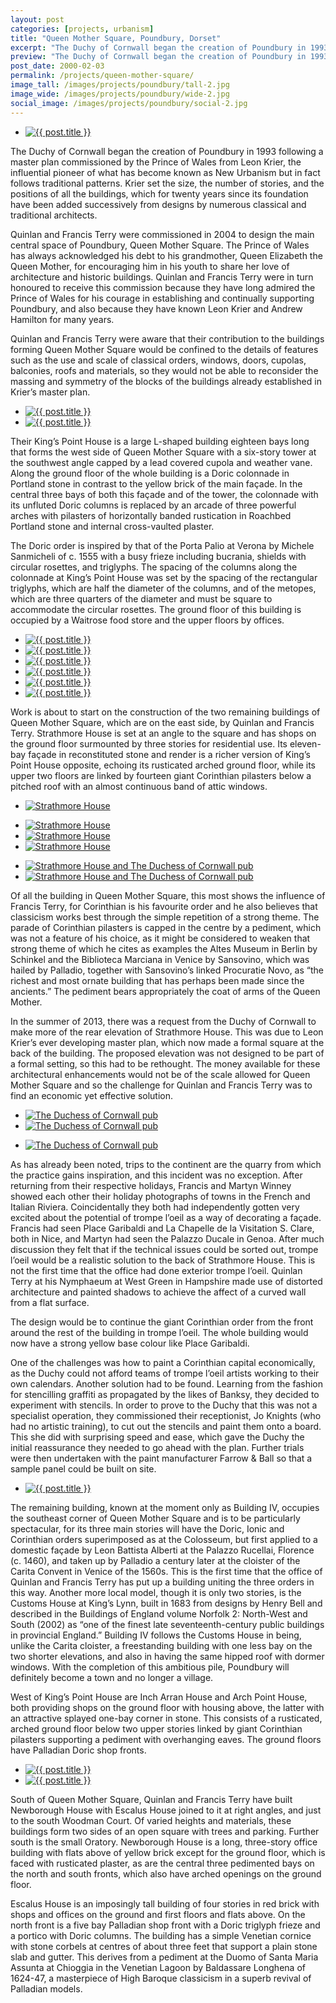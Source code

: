 ```yaml
---
layout: post
categories: [projects, urbanism]
title: "Queen Mother Square, Poundbury, Dorset"
excerpt: "The Duchy of Cornwall began the creation of Poundbury in 1993 following a master plan commissioned by the Prince of Wales from Leon Krier. Quinlan and Francis Terry were commissioned in 2004 to design the main central space of Poundbury, Queen Mother Square."
preview: "The Duchy of Cornwall began the creation of Poundbury in 1993 following a master plan commissioned by the Prince of Wales from Leon Krier. Quinlan and Francis Terry were commissioned in 2004 to design the main central space of Poundbury, Queen Mother Square."
post_date: 2000-02-03
permalink: /projects/queen-mother-square/
image_tall: /images/projects/poundbury/tall-2.jpg
image_wide: /images/projects/poundbury/wide-2.jpg
social_image: /images/projects/poundbury/social-2.jpg
---
```


<ul class="list">
	<li class="full">
		<a class="fancybox" rel="group" href="/images/projects/poundbury/poundbury2.jpg">
			<img src="/images/projects/poundbury/thumbs/poundbury2.jpg" alt="{{ post.title }}" />
		</a>
	</li>
</ul>

The Duchy of Cornwall began the creation of Poundbury in 1993 following a master plan commissioned by the Prince of Wales from Leon Krier, the influential pioneer of what has become known as New Urbanism but in fact follows traditional patterns. Krier set the size, the number of stories, and the positions of all the buildings, which for twenty years since its foundation have been added successively from designs by numerous classical and traditional architects.

Quinlan and Francis Terry were commissioned in 2004 to design the main central space of Poundbury, Queen Mother Square. The Prince of Wales has always acknowledged his debt to his grandmother, Queen Elizabeth the Queen Mother, for encouraging him in his youth to share her love of architecture and historic buildings. Quinlan and Francis Terry were in turn honoured to receive this commission because they have long admired the Prince of Wales for his courage in establishing and continually supporting Poundbury, and also because they have known Leon Krier and Andrew Hamilton for many years.

Quinlan and Francis Terry were aware that their contribution to the buildings forming Queen Mother Square would be confined to the details of features such as the use and scale of classical orders, windows, doors, cupolas, balconies, roofs and materials, so they would not be able to reconsider the massing and symmetry of the blocks of the buildings already established in Krier’s master plan.

<ul class="list">
	<li class="half">
		<a class="fancybox" rel="group" href="/images/projects/poundbury/02.jpg">
			<img src="/images/projects/poundbury/thumbs/02.jpg" alt="{{ post.title }}" />
		</a>
	</li>
	<li class="half">
		<a class="fancybox" rel="group" href="/images/projects/poundbury/01.jpg">
			<img src="/images/projects/poundbury/thumbs/01a.jpg" alt="{{ post.title }}" />
		</a>
	</li>
</ul>

Their King’s Point House is a large L-shaped building eighteen bays long that forms the west side of Queen Mother Square with a six-story tower at the southwest angle capped by a lead covered cupola and weather vane. Along the ground floor of the whole building is a Doric colonnade in Portland stone in contrast to the yellow brick of the main façade. In the central three bays of both this façade and of the tower, the colonnade with its unfluted Doric columns is replaced by an arcade of three powerful arches with pilasters of horizontally banded rustication in Roachbed Portland stone and internal cross-vaulted plaster.

The Doric order is inspired by that of the Porta Palio at Verona by Michele Sanmicheli of c. 1555 with a busy frieze including bucrania, shields with circular rosettes, and triglyphs. The spacing of the columns along the colonnade at King’s Point House was set by the spacing of the rectangular triglyphs, which are half the diameter of the columns, and of the metopes, which are three quarters of the diameter and must be square to accommodate the circular rosettes. The ground floor of this building is occupied by a Waitrose food store and the upper floors by offices.

<ul class="list">
	<li class="third">
		<a class="fancybox" rel="group" href="/images/projects/poundbury/09.jpg">
			<img src="/images/projects/poundbury/thumbs/09.jpg" alt="{{ post.title }}" />
		</a>
	</li>
	<li class="third">
		<a class="fancybox" rel="group" href="/images/projects/poundbury/10.jpg">
			<img src="/images/projects/poundbury/thumbs/10.jpg" alt="{{ post.title }}" />
		</a>
	</li>
	<li class="third">
		<a class="fancybox" rel="group" href="/images/projects/poundbury/11.jpg">
			<img src="/images/projects/poundbury/thumbs/11.jpg" alt="{{ post.title }}" />
		</a>
	</li>
	<li class="third">
		<a class="fancybox" rel="group" href="/images/projects/poundbury/13.jpg">
			<img src="/images/projects/poundbury/thumbs/13.jpg" alt="{{ post.title }}" />
		</a>
	</li>
	<li class="third">
		<a class="fancybox" rel="group" href="/images/projects/poundbury/08.jpg">
			<img src="/images/projects/poundbury/thumbs/08.jpg" alt="{{ post.title }}" />
		</a>
	</li>
	<li class="third">
		<a class="fancybox" rel="group" href="/images/projects/poundbury/poundbury4.jpg">
			<img src="/images/projects/poundbury/thumbs/poundbury4.jpg" alt="{{ post.title }}" />
		</a>
	</li>
</ul>

Work is about to start on the construction of the two remaining buildings of Queen Mother Square, which are on the east side, by Quinlan and Francis Terry. Strathmore House is set at an angle to the square and has shops on the ground floor surmounted by three stories for residential use. Its eleven-bay façade in reconstituted stone and render is a richer version of King’s Point House opposite, echoing its rusticated arched ground floor, while its upper two floors are linked by fourteen giant Corinthian pilasters below a pitched roof with an almost continuous band of attic windows. 

<ul class="list">
	<li class="full">
		<a class="fancybox" rel="group" href="/images/projects/poundbury/14.jpg" title="Strathmore House">
			<img src="/images/projects/poundbury/14.jpg" alt="Strathmore House" />
		</a>
	</li>
</ul>
<ul class="list">
	<li class="third">
		<a class="fancybox" rel="group" href="/images/projects/poundbury/15.jpg" title="Strathmore House">
			<img src="/images/projects/poundbury/thumbs/15.jpg" alt="Strathmore House" />
		</a>
	</li>
	<li class="third">
		<a class="fancybox" rel="group" href="/images/projects/poundbury/16.jpg" title="Strathmore House">
			<img src="/images/projects/poundbury/thumbs/16.jpg" alt="Strathmore House" />
		</a>
	</li>
	<li class="third">
		<a class="fancybox" rel="group" href="/images/projects/poundbury/poundbury17.jpg" title="Strathmore House">
			<img src="/images/projects/poundbury/thumbs/poundbury23.jpg" alt="Strathmore House" />
		</a>
	</li>
</ul>
<ul class="list">
	<li class="half">
		<a class="fancybox" rel="group" href="/images/projects/poundbury/poundbury19.jpg" title="Strathmore House and The Duchess of Cornwall pub">
			<img src="/images/projects/poundbury/thumbs/poundbury19.jpg" alt="Strathmore House and The Duchess of Cornwall pub" />
		</a>
	</li>
	<li class="half">
		<a class="fancybox" rel="group" href="/images/projects/poundbury/poundbury20.jpg" title="Strathmore House and The Duchess of Cornwall pub">
			<img src="/images/projects/poundbury/thumbs/poundbury20.jpg" alt="Strathmore House and The Duchess of Cornwall pub" />
		</a>
	</li>
</ul>

Of all the building in Queen Mother Square, this most shows the influence of Francis Terry, for Corinthian is his favourite order and he also believes that classicism works best through the simple repetition of a strong theme. The parade of Corinthian pilasters is capped in the centre by a pediment, which was not a feature of his choice, as it might be considered to weaken that strong theme of which he cites as examples the Altes Museum in Berlin by Schinkel and the Biblioteca Marciana in Venice by Sansovino, which was hailed by Palladio, together with Sansovino’s linked Procuratie Novo, as “the richest and most ornate building that has perhaps been made since the ancients.” The pediment bears appropriately the coat of arms of the Queen Mother.

In the summer of 2013, there was a request from the Duchy of Cornwall to make more of the rear elevation of Strathmore House. This was due to Leon Krier’s ever developing master plan, which now made a formal square at the back of the building. The proposed elevation was not designed to be part of a formal setting, so this had to be rethought. The money available for these architectural enhancements would not be of the scale allowed for Queen Mother Square and so the challenge for Quinlan and Francis Terry was to find an economic yet effective solution.

<ul class="list">
	<li class="half">
		<a class="fancybox" rel="group" href="/images/projects/poundbury/poundbury22.jpg" title="The Duchess of Cornwall pub">
			<img src="/images/projects/poundbury/thumbs/poundbury22.jpg" alt="The Duchess of Cornwall pub" />
		</a>
	</li>
	<li class="half">
		<a class="fancybox" rel="group" href="/images/projects/poundbury/poundbury16.jpg" title="The Duchess of Cornwall pub">
			<img src="/images/projects/poundbury/thumbs/poundbury16.jpg" alt="The Duchess of Cornwall pub" />
		</a>
	</li>
</ul>
<ul class="list">
	<li class="full">
		<a class="fancybox" rel="group" href="/images/projects/poundbury/poundbury24.jpg" title="The Duchess of Cornwall pub">
			<img src="/images/projects/poundbury/thumbs/poundbury24.jpg" alt="The Duchess of Cornwall pub" />
		</a>
	</li>
</ul>

As has already been noted, trips to the continent are the quarry from which the practice gains inspiration, and this incident was no exception. After returning from their respective holidays, Francis and Martyn Winney showed each other their holiday photographs of towns in the French and Italian Riviera. Coincidentally they both had independently gotten very excited about the potential of trompe l’oeil as a way of decorating a façade. Francis had seen Place Garibaldi and La Chapelle de la Visitation S. Clare, both in Nice, and Martyn had seen the Palazzo Ducale in Genoa. After much discussion they felt that if the technical issues could be sorted out, trompe l’oeil would be a realistic solution to the back of Strathmore House. This is not the first time that the office had done exterior trompe l’oeil. Quinlan Terry at his Nymphaeum at West Green in Hampshire made use of distorted architecture and painted shadows to achieve the affect of a curved wall from a flat surface.

The design would be to continue the giant Corinthian order from the front around the rest of the building in trompe l’oeil. The whole building would now have a strong yellow base colour like Place Garibaldi.

One of the challenges was how to paint a Corinthian capital economically, as the Duchy could not afford teams of trompe l’oeil artists working to their own calendars. Another solution had to be found. Learning from the fashion for stencilling graffiti as propagated by the likes of Banksy, they decided to experiment with stencils. In order to prove to the Duchy that this was not a specialist operation, they commissioned their receptionist, Jo Knights (who had no artistic training), to cut out the stencils and paint them onto a board. This she did with surprising speed and ease, which gave the Duchy the initial reassurance they needed to go ahead with the plan. Further trials were then undertaken with the paint manufacturer Farrow & Ball so that a sample panel could be built on site.

<ul class="list">
	<li class="full">
		<a class="fancybox" rel="group" href="/images/projects/poundbury/06.jpg">
			<img src="/images/projects/poundbury/06.jpg" alt="{{ post.title }}" />
		</a>
	</li>
</ul>

The remaining building, known at the moment only as Building IV, occupies the southeast corner of Queen Mother Square and is to be particularly spectacular, for its three main stories will have the Doric, Ionic and Corinthian orders superimposed as at the Colosseum, but first applied to a domestic façade by Leon Battista Alberti at the Palazzo Rucellai, Florence (c. 1460), and taken up by Palladio a century later at the cloister of the Carita Convent in Venice of the 1560s. This is the first time that the office of Quinlan and Francis Terry has put up a building uniting the three orders in this way. Another more local model, though it is only two stories, is the Customs House at King’s Lynn, built in 1683 from designs by Henry Bell and described in the Buildings of England volume Norfolk 2: North-West and South (2002) as “one of the finest late seventeenth-century public buildings in provincial England.” Building IV follows the Customs House in being, unlike the Carita cloister, a freestanding building with one less bay on the two shorter elevations, and also in having the same hipped roof with dormer windows. With the completion of this ambitious pile, Poundbury will definitely become a town and no longer a village.

West of King’s Point House are Inch Arran House and Arch Point House, both providing shops on the ground floor with housing above, the latter with an attractive splayed one-bay corner in stone. This consists of a rusticated, arched ground floor below two upper stories linked by giant Corinthian pilasters supporting a pediment with overhanging eaves. The ground floors have Palladian Doric shop fronts.

<ul class="list">
	<li class="half">
		<a class="fancybox" rel="group" href="/images/projects/poundbury/04.jpg">
			<img src="/images/projects/poundbury/thumbs/04.jpg" alt="{{ post.title }}" />
		</a>
	</li>
	<li class="half">
		<a class="fancybox" rel="group" href="/images/projects/poundbury/05.jpg">
			<img src="/images/projects/poundbury/thumbs/05.jpg" alt="{{ post.title }}" />
		</a>
	</li>
</ul>

South of Queen Mother Square, Quinlan and Francis Terry have built Newborough House with Escalus House joined to it at right angles, and just to the south Woodman Court. Of varied heights and materials, these buildings form two sides of an open square with trees and parking. Further south is the small Oratory. Newborough House is a long, three-story office building with flats above of yellow brick except for the ground floor, which is faced with rusticated plaster, as are the central three pedimented bays on the north and south fronts, which also have arched openings on the ground floor.

Escalus House is an imposingly tall building of four stories in red brick with shops and offices on the ground and first floors and flats above. On the north front is a five bay Palladian shop front with a Doric triglyph frieze and a portico with Doric columns. The building has a simple Venetian cornice with stone corbels at centres of about three feet that support a plain stone slab and gutter. This derives from a pediment at the Duomo of Santa Maria Assunta at Chioggia in the Venetian Lagoon by Baldassare Longhena of 1624-47, a masterpiece of High Baroque classicism in a superb revival of Palladian models.